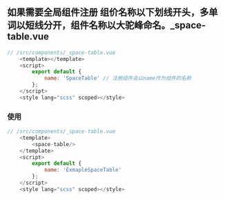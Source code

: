 ## 如果需要全局组件注册 组价名称以下划线开头，多单词以短线分开，组件名称以大驼峰命名。_space-table.vue
```js
// /src/components/_space-table.vue
	<template></template>
	<script>
		export default {
			name: 'SpaceTable' // 注册组件会以name作为组件的名称
		};
	</script>
	<style lang="scss" scoped></style>
```
### 使用
```js
// /src/components/_space-table.vue
	<template>
		<space-table/>
	</template>
	<script>
		export default {
			name: 'ExmapleSpaceTable'
		};
	</script>
	<style lang="scss" scoped></style>
```
